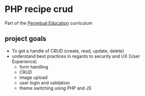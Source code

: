 # PHP recipe crud
Part of the [Perpetual Education](https://perpetual.education) curriculum

## project goals
- To get a handle of CRUD (create, read, update, delete) 
- understand best practices in regards to security and UX (User Experience)
	- form handling
	- CRUD
	- image upload
	- user login and validation
	- theme switching using PHP and JS